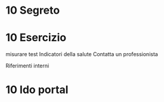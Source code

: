 # 10 Segreto



# 10 Esercizio


misurare test 
Indicatori della salute
Contatta un professionista

Riferimenti interni




 
# 10 Ido portal

<!--stackedit_data:
eyJoaXN0b3J5IjpbNDUwNzE0NDksNjQxMDA4NDE5LC0yMTE0Nz
IwMjcxXX0=
-->